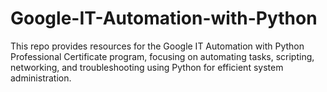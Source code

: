 # Google-IT-Automation-with-Python
This repo provides resources for the Google IT Automation with Python Professional Certificate program, focusing on automating tasks, scripting, networking, and troubleshooting using Python for efficient system administration.
